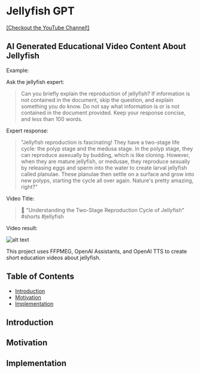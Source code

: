 # Jellyfish GPT 
[[Checkout the YouTube Channel!]](https://www.youtube.com/watch?v=-zABWWJjvCc)
## AI Generated Educational Video Content About Jellyfish 

Example:

Ask the jellyfish expert:
> Can you briefly explain the reproduction of jellyfish? If information is not contained in the document, skip the question, and explain something you do know. Do not say what information is or is not contained in the document provided. Keep your response concise, and less than 100 words.

Expert response:
> "Jellyfish reproduction is fascinating! They have a two-stage life cycle: the polyp stage and the medusa stage. In the polyp stage, they can reproduce asexually by budding, which is like cloning. However, when they are mature jellyfish, or medusae, they reproduce sexually by releasing eggs and sperm into the water to create larval jellyfish called planulae. These planulae then settle on a surface and grow into new polyps, starting the cycle all over again. Nature's pretty amazing, right?"

Video Title: 
> 🪼 "Understanding the Two-Stage Reproduction Cycle of Jellyfish" #shorts #jellyfish

Video result:

![alt text](jellyfish_video.gif)

This project uses FFPMEG, OpenAI Assistants, and OpenAI TTS to create short education videos about jellyfish. 

## Table of Contents
- [Introduction](#introduction)
- [Motivation](#motivation)
- [Implementation](#implementation)


## Introduction

## Motivation

## Implementation



